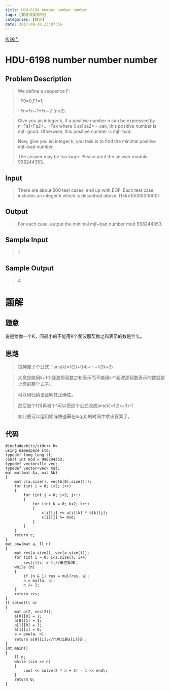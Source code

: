 ```yaml
---
title: HDU-6198 number number number
tags: [斐波那契数列]
categories: [数论]
date: 2017-09-10 23:07:56
---
```


[传送门](http://acm.hdu.edu.cn/showproblem.php?pid=6198)

<!-- more -->

# HDU-6198 number number number

## Problem Description

> We define a sequence F:

>⋅ F0=0,F1=1;
>
>⋅ Fn=Fn−1+Fn−2 (n≥2).

>Give you an integer k, if a positive number n can be expressed by n=Fa1+Fa2+...+Fak where 0≤a1≤a2≤⋯≤ak, this positive number is mjf−good. Otherwise, this positive number is mjf−bad.
>
>Now, give you an integer k, you task is to find the minimal positive mjf−bad number.
>
>The answer may be too large. Please print the answer modulo 998244353.

## Input

>There are about 500 test cases, end up with EOF.
Each test case includes an integer k which is described above. (1≤k≤1000000000)

## Output

>For each case, output the minimal mjf−bad number mod 998244353.

## Sample Input

>1

## Sample Output

>4

# 题解

## 题意

说是给你一个K，问最小的不能用K个斐波那契数之和表示的数是什么。

## 思路

>拉神推了个公式：ans(k)=f(2)+f(4)+···+f(2k+2)

>大意是能用k+1个斐波那契数之和表示而不能用k个斐波那契数表示的数就是上面的那个式子。

>可以用归纳法证明其正确性。

>然后加个f(1)再减个1可以把这个公式改成ans(k)=f(2k+3)-1

>如此便可以运用矩阵快速幂在log(k)的时间中求出答案了。

## 代码

```
#include<bits/stdc++.h>
using namespace std;
typedef long long ll;
const int mod = 998244353;
typedef vector<ll> vec;
typedef vector<vec> mat;
mat mul(mat &a, mat &b)
{
	mat c(a.size(), vec(b[0].size()));
	for (int i = 0; i<2; i++)
	{
		for (int j = 0; j<2; j++)
		{
			for (int k = 0; k<2; k++)
			{
				c[i][j] += a[i][k] * b[k][j];
				c[i][j] %= mod;
			}
		}
	}
	return c;
}
mat pow(mat a, ll n)
{
	mat res(a.size(), vec(a.size()));
	for (int i = 0; i<a.size(); i++)
		res[i][i] = 1;//单位矩阵；  
	while (n)
	{
		if (n & 1) res = mul(res, a);
		a = mul(a, a);
		n /= 2;
	}
	return res;
}
ll solve(ll n)
{
	mat a(2, vec(2));
	a[0][0] = 1;
	a[0][1] = 1;
	a[1][0] = 1;
	a[1][1] = 0;
	a = pow(a, n);
	return a[0][1];//也可以是a[1][0];  
}
int main()
{
	ll n;
	while (cin >> n)
	{
		cout << solve(2 * n + 3) - 1 << endl;
	}
	return 0;
}
```